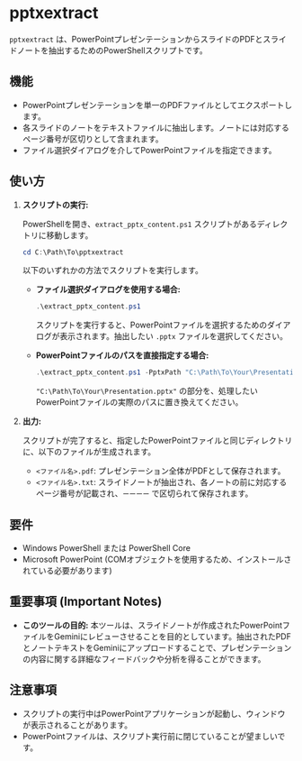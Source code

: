 # pptxextract

`pptxextract` は、PowerPointプレゼンテーションからスライドのPDFとスライドノートを抽出するためのPowerShellスクリプトです。

## 機能

- PowerPointプレゼンテーションを単一のPDFファイルとしてエクスポートします。
- 各スライドのノートをテキストファイルに抽出します。ノートには対応するページ番号が区切りとして含まれます。
- ファイル選択ダイアログを介してPowerPointファイルを指定できます。

## 使い方

1.  **スクリプトの実行:**

    PowerShellを開き、`extract_pptx_content.ps1` スクリプトがあるディレクトリに移動します。

    ```powershell
    cd C:\Path\To\pptxextract
    ```

    以下のいずれかの方法でスクリプトを実行します。

    *   **ファイル選択ダイアログを使用する場合:**

        ```powershell
        .\extract_pptx_content.ps1
        ```
        スクリプトを実行すると、PowerPointファイルを選択するためのダイアログが表示されます。抽出したい `.pptx` ファイルを選択してください。

    *   **PowerPointファイルのパスを直接指定する場合:**

        ```powershell
        .\extract_pptx_content.ps1 -PptxPath "C:\Path\To\Your\Presentation.pptx"
        ```
        `"C:\Path\To\Your\Presentation.pptx"` の部分を、処理したいPowerPointファイルの実際のパスに置き換えてください。

2.  **出力:**

    スクリプトが完了すると、指定したPowerPointファイルと同じディレクトリに、以下のファイルが生成されます。

    -   `<ファイル名>.pdf`: プレゼンテーション全体がPDFとして保存されます。
    -   `<ファイル名>.txt`: スライドノートが抽出され、各ノートの前に対応するページ番号が記載され、`ーーーー` で区切られて保存されます。

## 要件

-   Windows PowerShell または PowerShell Core
-   Microsoft PowerPoint (COMオブジェクトを使用するため、インストールされている必要があります)

## 重要事項 (Important Notes)

-   **このツールの目的:** 本ツールは、スライドノートが作成されたPowerPointファイルをGeminiにレビューさせることを目的としています。抽出されたPDFとノートテキストをGeminiにアップロードすることで、プレゼンテーションの内容に関する詳細なフィードバックや分析を得ることができます。

## 注意事項

-   スクリプトの実行中はPowerPointアプリケーションが起動し、ウィンドウが表示されることがあります。
-   PowerPointファイルは、スクリプト実行前に閉じていることが望ましいです。
